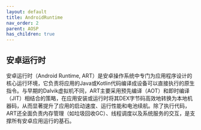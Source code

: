 ```yaml
---
layout: default
title: AndroidRuntime
nav_order: 2
parent: AOSP
has_children: true
---
```


## 安卓运行时

安卓运行时（Android Runtime, ART）是安卓操作系统中专门为应用程序设计的核心运行环境，它负责将应用的Java或Kotlin代码编译成设备可以直接执行的原生指令。与早期的Dalvik虚拟机不同，ART主要采用预先编译（AOT）和即时编译（JIT）相结合的策略，在应用安装或运行时将其DEX字节码高效地转换为本地机器码，从而显著提升了应用的启动速度、运行性能和电池续航。除了执行代码，ART还全面负责内存管理（如垃圾回收GC）、线程调度以及系统服务的交互，是支撑所有安卓应用运行的基石。
